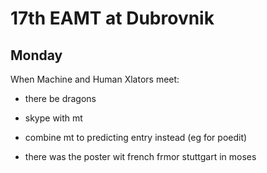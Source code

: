 17th EAMT at Dubrovnik
======================

Monday
------

When Machine and Human Xlators meet:

- there be dragons
- skype with mt
- combine mt to predicting entry instead (eg for poedit)

- there was the poster wit french frmor stuttgart in moses
